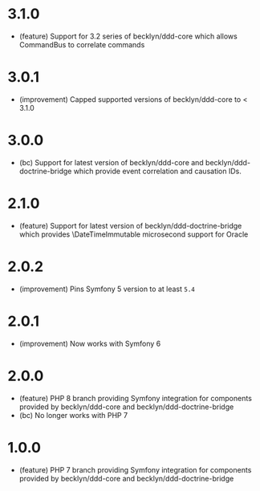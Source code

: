 3.1.0
=======

* (feature) Support for 3.2 series of becklyn/ddd-core which allows CommandBus to correlate commands

3.0.1
=======

* (improvement) Capped supported versions of becklyn/ddd-core to < 3.1.0 

3.0.0
=======

* (bc) Support for latest version of becklyn/ddd-core and becklyn/ddd-doctrine-bridge which provide event correlation and causation IDs.

2.1.0
=====

*   (feature) Support for latest version of becklyn/ddd-doctrine-bridge which provides \DateTimeImmutable microsecond support for Oracle

2.0.2
=====

*   (improvement) Pins Symfony 5 version to at least `5.4`

2.0.1
=====

*   (improvement) Now works with Symfony 6

2.0.0
=====

*   (feature) PHP 8 branch providing Symfony integration for components provided by becklyn/ddd-core and becklyn/ddd-doctrine-bridge
*   (bc) No longer works with PHP 7

1.0.0
=====

*   (feature) PHP 7 branch providing Symfony integration for components provided by becklyn/ddd-core and becklyn/ddd-doctrine-bridge
